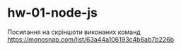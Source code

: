 # hw-01-node-js
Посилання на скріншоти виконаних команд 
https://monosnap.com/list/63a44a106193c4b6ab7b226b
